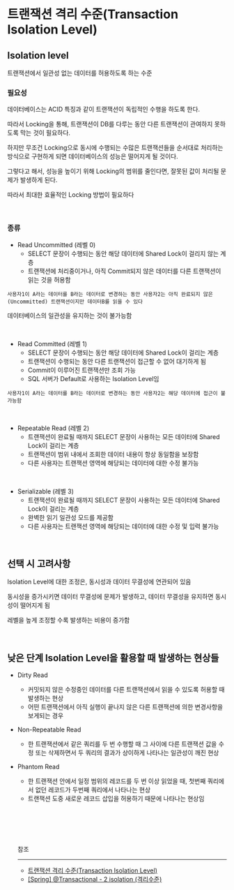 # 트랜잭션 격리 수준(Transaction Isolation Level)

## Isolation level 

  트랜잭션에서 일관성 없는 데이터를 허용하도록 하는 수준

### 필요성

데이터베이스는 ACID 특징과 같이 트랜잭션이 독립적인 수행을 하도록 한다.

따라서 Locking을 통해, 트랜잭션이 DB를 다루는 동안 다른 트랜잭션이 관여하지 못하도록 막는 것이 필요하다.

하지만 무조건 Locking으로 동시에 수행되는 수많은 트랜잭션들을 순서대로 처리하는 방식으로 구현하게 되면 데이터베이스의 성능은 떨어지게 될 것이다.

그렇다고 해서, 성능을 높이기 위해 Locking의 범위를 줄인다면, 잘못된 값이 처리될 문제가 발생하게 된다.

따라서 최대한 효율적인 Locking 방법이 필요하다


<br/>

### 종류

- Read Uncommitted (레벨 0)
  - SELECT 문장이 수행되는 동안 해당 데이터에 Shared Lock이 걸리지 않는 계층
  - 트랜잭션에 처리중이거나, 아직 Commit되지 않은 데이터를 다른 트랜잭션이 읽는 것을 허용함

```
사용자1이 A라는 데이터를 B라는 데이터로 변경하는 동안 사용자2는 아직 완료되지 않은(Uncommitted) 트랜잭션이지만 데이터B를 읽을 수 있다
```
데이터베이스의 일관성을 유지하는 것이 불가능함

<br/>

- Read Committed (레벨 1)
  - SELECT 문장이 수행되는 동안 해당 데이터에 Shared Lock이 걸리는 계층
  - 트랜잭션이 수행되는 동안 다른 트랜잭션이 접근할 수 없어 대기하게 됨
  - Commit이 이루어진 트랜잭션만 조회 가능
  - SQL 서버가 Default로 사용하는 Isolation Level임

```
사용자1이 A라는 데이터를 B라는 데이터로 변경하는 동안 사용자2는 해당 데이터에 접근이 불가능함
```

<br/>

- Repeatable Read (레벨 2)
  - 트랜잭션이 완료될 때까지 SELECT 문장이 사용하는 모든 데이터에 Shared Lock이 걸리는 계층
  - 트랜잭션이 범위 내에서 조회한 데이터 내용이 항상 동일함을 보장함
  - 다른 사용자는 트랜잭션 영역에 해당되는 데이터에 대한 수정 불가능


<br/>

- Serializable (레벨 3)
  - 트랜잭션이 완료될 때까지 SELECT 문장이 사용하는 모든 데이터에 Shared Lock이 걸리는 계층
  - 완벽한 읽기 일관성 모드를 제공함
  - 다른 사용자는 트랜잭션 영역에 해당되는 데이터에 대한 수정 및 입력 불가능


<br/>

## 선택 시 고려사항

Isolation Level에 대한 조정은, 동시성과 데이터 무결성에 연관되어 있음

동시성을 증가시키면 데이터 무결성에 문제가 발생하고, 데이터 무결성을 유지하면 동시성이 떨어지게 됨

레벨을 높게 조정할 수록 발생하는 비용이 증가함

<br/>

## 낮은 단계 Isolation Level을 활용할 때 발생하는 현상들

- Dirty Read
  - 커밋되지 않은 수정중인 데이터를 다른 트랜잭션에서 읽을 수 있도록 허용할 때 발생하는 현상
  - 어떤 트랜잭션에서 아직 실행이 끝나지 않은 다른 트랜잭션에 의한 변경사항을 보게되는 경우

- Non-Repeatable Read
  - 한 트랜잭션에서 같은 쿼리를 두 번 수행할 때 그 사이에 다른 트랜잭션 값을 수정 또는 삭제하면서 두 쿼리의 결과가 상이하게 나타나는 일관성이 깨진 현상

- Phantom Read
  - 한 트랜잭션 안에서 일정 범위의 레코드를 두 번 이상 읽었을 때, 첫번째 쿼리에서 없던 레코드가 두번째 쿼리에서 나타나는 현상
  - 트랜잭션 도중 새로운 레코드 삽입을 허용하기 때문에 나타나는 현상임
  
  
  
  <br/><br/><br/><br/>
  
  
  참조
  
  ---
  
  - [트랜잭션 격리 수준(Transaction Isolation Level)](https://github.com/gyoogle/tech-interview-for-developer/blob/master/Computer%20Science/Database/Transaction%20Isolation%20Level.md)
  - [[Spring] @Transactional - 2 isolation (격리수준)](https://n1tjrgns.tistory.com/267)
 
  
  
  
  
   